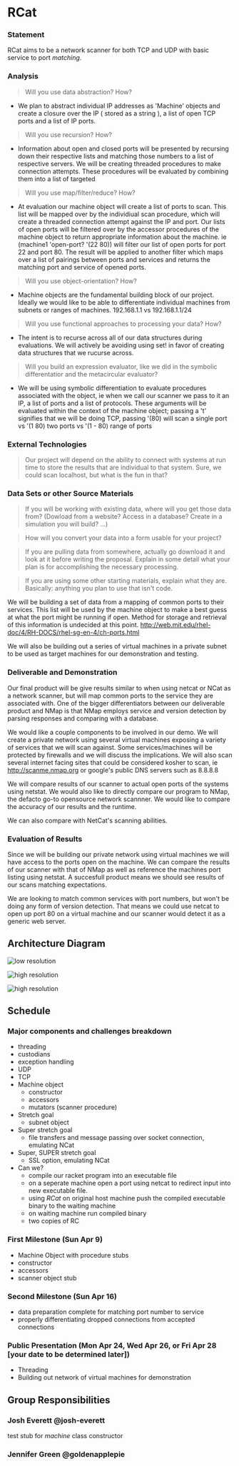 # RCat

### Statement
RCat aims to be a network scanner for both TCP and UDP with basic service to port _matching_.

### Analysis

> Will you use data abstraction? How?
- We plan to abstract individual IP addresses as 'Machine' objects and create a closure over the IP ( stored as a string ), a list of open TCP ports and a list of IP ports.

> Will you use recursion? How?
- Information about open and closed ports will be presented by recursing down their respective lists and matching those numbers to a list of respective servers.
We will be creating threaded procedures to make connection attempts. These procedures will be evaluated by combining them into a list of targeted 

> Will you use map/filter/reduce? How? 
- At evaluation our machine object will create a list of ports to scan. This list will be mapped over by the individiual scan procedure, which will create a threaded connection attempt against the IP and port. 
Our lists of open ports will be filtered over by the accessor procedures of the machine object to return appropriate information about the machine. 
ie (machine1 'open-port? '(22 80)) will filter our list of open ports for port 22 and port 80.
The result will be applied to another filter which maps over a list of pairings between ports and services and returns the matching port and service of opened ports.

> Will you use object-orientation? How?
- Machine objects are the fundamental building block of our project. Ideally we would like to be able to differentiate individual machines from subnets or ranges of machines.
192.168.1.1 vs 192.168.1.1/24

> Will you use functional approaches to processing your data? How?
- The intent is to recurse across all of our data structures during evaluations. We will actively be avoiding using set! in favor of creating data structures that we rucurse across.

> Will you build an expression evaluator, like we did in the symbolic differentatior and the metacircular evaluator?
- We will be using symbolic differentiation to evaluate procedures associated with the object, ie when we call our scanner we pass to it an IP, a list of ports and a list of protocols. These arguments will be evaluated within the context of the machine object; passing a 't' signifies that we will be doing TCP, passing '(80) will scan a single port vs '(1 80) two ports vs '(1 - 80) range of ports

### External Technologies
>Our project will depend on the ability to connect with systems at run time to store the results that are individual to that system. Sure, we could scan localhost, but what is the fun in that?

### Data Sets or other Source Materials
>If you will be working with existing data, where will you get those data from? (Dowload from a website? Access in a database? Create in a simulation you will build? ...)

>How will you convert your data into a form usable for your project?  

>If you are pulling data from somewhere, actually go download it and look at it before writing the proposal. Explain in some detail what your plan is for accomplishing the necessary processing.

>If you are using some other starting materials, explain what they are. Basically: anything you plan to use that isn't code.

We will be building a set of data from a mapping of common ports to their services. This list will be used by the machine object to make a best guess at what the port might be running if open.
Method for storage and retrieval of this information is undecided at this point.
http://web.mit.edu/rhel-doc/4/RH-DOCS/rhel-sg-en-4/ch-ports.html

We will also be building out a series of virtual machines in a private subnet to be used as target machines for our demonstration and testing. 

### Deliverable and Demonstration

Our final product will be give results similar to when using netcat or NCat as a network scanner, but will map common ports to the service they are associated with. One of the bigger differentiators between our deliverable product and NMap is that NMap employs service and version detection by parsing responses and comparing with a database.

We would like a couple components to be involved in our demo. We will create a private network using several virtual machines exposing a variety of services that we will scan against. Some services/machines will be protected by firewalls and we will discuss the implications. We will also scan several internet facing sites that could be considered kosher to scan, ie http://scanme.nmap.org or google's public DNS servers such as 8.8.8.8

We will compare results of our scanner to actual open ports of the systems using netstat.
We would also like to directly compare our program to NMap, the defacto go-to opensource network scannner. We would like to compare the accuracy of our results and the runtime.

We can also compare with NetCat's scanning abilities.

### Evaluation of Results
Since we will be building our private network using virtual machines we will have access to the ports open on the machine. We can compare the results of our scanner with that of NMap as well as reference the machines port listing using netstat. A succesfull product means we should see results of our scans matching expectations.

We are looking to match common services with port numbers, but won't be doing any form of version detection. That means we could use netcat to open up port 80 on a virtual machine and our scanner would detect it as a generic web server.

## Architecture Diagram
![low resolution](/Low_Res.png?raw=true "low res architecture")

![high resolution](/machineObject.png?raw=true "whiteboard environemt diagram")

![high resolution](/High_Res.png?raw=true "high res architecture")



## Schedule

### Major components and challenges breakdown
* threading
* custodians
* exception handling
* UDP
* TCP
* Machine object
  * constructor
  * accessors
  * mutators (scanner procedure)
* Stretch goal 
  * subnet object
* Super stretch goal
  * file transfers and message passing over socket connection, emulating NCat
* Super, SUPER stretch goal 
  * SSL option, emulating NCat
* Can we?
  * compile our racket program into an executable file
   * on a seperate machine open a port using netcat to redirect input into new executable file.
   * using *RCat* on original host machine push the compiled executable binary to the waiting machine
   * on waiting machine run compiled binary
   * two copies of RC
  

### First Milestone (Sun Apr 9)
* Machine Object with procedure stubs
 * constructor
 * accessors
 * scanner object stub


### Second Milestone (Sun Apr 16)
* data preparation complete for matching port number to service
* properly differentiating dropped connections from accepted connections

### Public Presentation (Mon Apr 24, Wed Apr 26, or Fri Apr 28 [your date to be determined later])
* Threading
* Building out network of virtual machines for demonstration

## Group Responsibilities

### Josh Everett @josh-everett
test stub for _machine_ class constructor

### Jennifer Green @goldenapplepie


